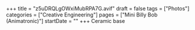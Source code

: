 +++
title = "z5uDRQLgOWxiMubRPA7G.avif"
draft = false
tags = ["Photos"]
categories = ["Creative Engineering"]
pages = ["Mini Billy Bob (Animatronic)"]
startDate = ""
+++
Ceramic base
